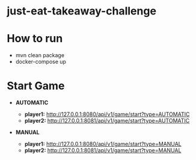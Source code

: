 # just-eat-takeaway-challenge

# How to run

- mvn clean package
- docker-compose up

# Start Game
- **AUTOMATIC**
  - **player1:** http://127.0.0.1:8080/api/v1/game/start?type=AUTOMATIC
  - **player2:** http://127.0.0.1:8081/api/v1/game/start?type=AUTOMATIC
   
- **MANUAL**
  - **player1:** http://127.0.0.1:8080/api/v1/game/start?type=MANUAL
  - **player2:** http://127.0.0.1:8081/api/v1/game/start?type=MANUAL
